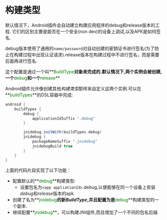 # 构建类型
默认情况下，Android插件会自动建立构建应用程序的debug和release版本的工程.
它们的区别主要是能否在一个安全(non dev)的设备上调试,以及APK是如何签名.

debug版本使用了通用的`name/password`对自动创建的密钥证书进行签名(为了防止在构建过程中出现认证请求).release版本在构建过程中不进行签名，而是需要后面再进行签名.

这个配置是通过一个叫**<font color='green'>BuildType</font>**对象来完成的.默认情况下,两个实例会被创建,一个**<font color='green'>debug</font>**和一个**<font color='green'>release</font>**

Android插件允许像创建其他*构建类型*那样来自定义这两个实例.可以在**<font color='green'>buildTypes</font>**的DSL容器中完成:
``` groovy
android {
    buildTypes {
        debug {
            applicationIdSuffix ".debug"
        }

        jnidebug.initWith(buildTypes.debug)
        jnidebug {
            packageNameSuffix ".jnidebug"
            jnidebugBuild true
        }
    }
}
```

上面的代码片段实现了以下功能：
* 配置默认的**<font color='green'>debug</font>**构建类型:
  * 设置包名为`<app appliationId>`.debug,以便能够在同一个设备上安装*debug*和*release*版本的apk
* 创建了名为**<font color='green'>jnidebug</font>**的新*BuildType*,并且配置为是**<font color='green'>debug</font>**构建类型的一个副本.
* 继续配置**<font color='green'>jnidebug</font>**，可以构建JNI组件,而且增加了一个不同的包名后缀.


